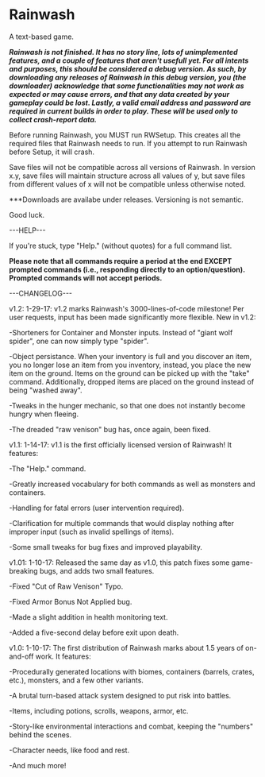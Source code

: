 # Rainwash
A text-based game.

***Rainwash is not finished. It has no story line, lots of unimplemented features, and a couple of features that aren't usefull yet. For all intents and purposes, this should be considered a debug version.
As such, by downloading any releases of Rainwash in this debug version, you (the downloader) acknowledge that some functionalities may not work as expected or may cause errors, and that any data created by your gameplay could be lost.
Lastly, a valid email address and password are required in current builds in order to play. These will be used only to collect crash-report data.***

Before running Rainwash, you MUST run RWSetup. This creates all the required files that Rainwash needs to run. If you attempt to run Rainwash before Setup, it will crash.

Save files will not be compatible across all versions of Rainwash. In version x.y, save files will maintain structure across all values of y, but save files from different values of x will not be compatible unless otherwise noted. 

***Downloads are availabe under releases. Versioning is not semantic.

Good luck.

---HELP---

If you're stuck, type "Help." (without quotes) for a full command list.

**Please note that all commands require a period at the end EXCEPT prompted commands (i.e., responding directly to an option/question). Prompted commands will not accept periods.**

---CHANGELOG---

v1.2: 1-29-17: v1.2 marks Rainwash's 3000-lines-of-code milestone! Per user requests, input has been made significantly more flexible. New in v1.2:

-Shorteners for Container and Monster inputs. Instead of "giant wolf spider", one can now simply type "spider".

-Object persistance. When your inventory is full and you discover an item, you no longer lose an item from you inventory, instead, you place the new item on the ground. Items on the ground can be picked up with the "take" command. Additionally, dropped items are placed on the ground instead of being "washed away".

-Tweaks in the hunger mechanic, so that one does not instantly become hungry when fleeing.

-The dreaded "raw venison" bug has, once again, been fixed.


v1.1: 1-14-17: v1.1 is the first officially licensed version of Rainwash! It features:

-The "Help." command.

-Greatly increased vocabulary for both commands as well as monsters and containers.

-Handling for fatal errors (user intervention required).

-Clarification for multiple commands that would display nothing after improper input (such as invalid spellings of items).

-Some small tweaks for bug fixes and improved playability.


v1.01: 1-10-17: Released the same day as v1.0, this patch fixes some game-breaking bugs, and adds two small features.

-Fixed "Cut of Raw Venison" Typo.

-Fixed Armor Bonus Not Applied bug.

-Made a slight addition in health monitoring text.

-Added a five-second delay before exit upon death.



v1.0: 1-10-17: The first distribution of Rainwash marks about 1.5 years of on-and-off work. It features:

-Procedurally generated locations with biomes, containers (barrels, crates, etc.), monsters, and a few other variants.

-A brutal turn-based attack system designed to put risk into battles.

-Items, including potions, scrolls, weapons, armor, etc.

-Story-like environmental interactions and combat, keeping the "numbers" behind the scenes.

-Character needs, like food and rest.

-And much more!
